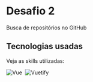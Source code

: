 <div>
  <h1>Desafio 2</h1>
  <p> Busca de repositórios no GitHub</p>

</div>

## Tecnologias usadas
<div>
  Veja as skills utilizadas:</p>
</div>

![Vue](https://img.shields.io/badge/Vue-43bb83?style=for-the-badge&logo=vue.js&logoColor=fff)&nbsp;
![Vuetify](https://img.shields.io/badge/Vuetify-1572B6?style=for-the-badge&logo=vue.js&logoColor=fff)&nbsp;




